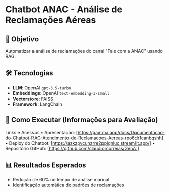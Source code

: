 # Chatbot ANAC - Análise de Reclamações Aéreas

## 📌 Objetivo
Automatizar a análise de reclamações do canal "Fale com a ANAC" usando RAG.

## 🛠 Tecnologias
- **LLM**: OpenAI `gpt-3.5-turbo`
- **Embeddings**: OpenAI `text-embedding-3-small`
- **Vectorstore**: FAISS
- **Framework**: LangChain

## 🚀 Como Executar (Informações para Avaliação)
Links e Acessos
•	Apresentação: [https://gamma.app/docs/Documentacao-do-Chatbot-RAG-Atendimento-de-Reclamacoes-Aereas-rpo6dr1canbqshh]
•	Deploy do Chatbot: [https://azkzpvcunzrre2pplqnluc.streamlit.app/]
•	Repositório GitHub: [https://github.com/claudiorcorreias/GenAI]

## 📊 Resultados Esperados
- Redução de 60% no tempo de análise manual
- Identificação automática de padrões de reclamações
